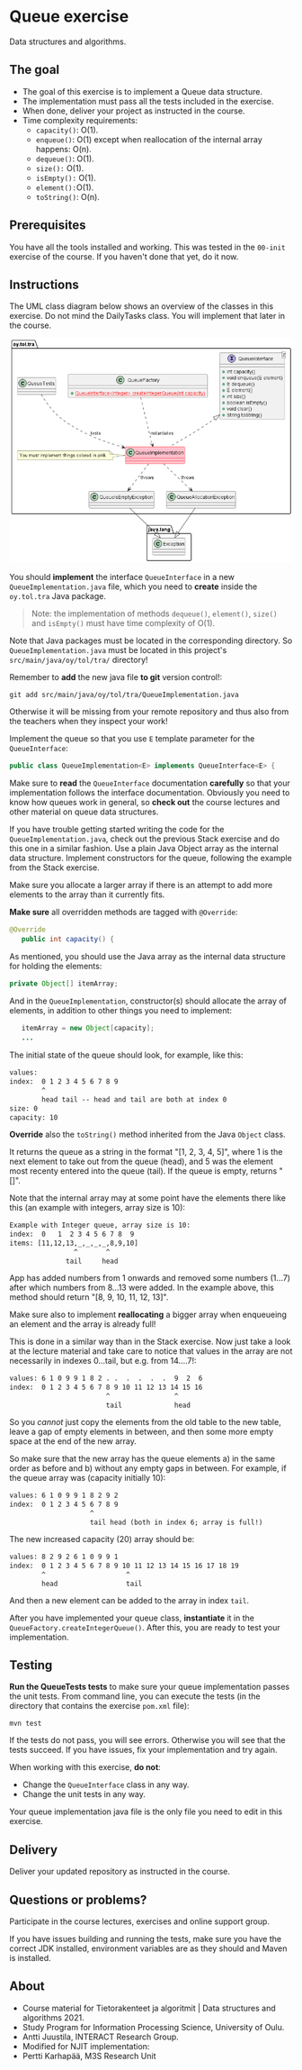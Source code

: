 # Queue exercise

Data structures and algorithms.

## The goal

* The goal of this exercise is to implement a Queue data structure.
* The implementation must pass all the tests included in the exercise.
* When done, deliver your project as instructed in the course.
* Time complexity requirements:
  * `capacity()`: O(1).
  * `enqueue()`: O(1) except when reallocation of the internal array happens: O(n).
  * `dequeue()`: O(1).
  * `size():` O(1).
  * `isEmpty():` O(1).
  * `element():`O(1).
  * `toString()`: O(n).

## Prerequisites

You have all the tools installed and working. This was tested in the `00-init` exercise of the course. If you haven't done that yet, do it now.

## Instructions

The UML class diagram below shows an overview of the classes in this exercise. Do not mind the DailyTasks class. You will implement that later in the course.

![Classes in this exercise](classes_new.png)

You should **implement** the interface `QueueInterface` in a new `QueueImplementation.java` file, which you need to **create** inside the `oy.tol.tra` Java package. 

> Note: the implementation of methods `dequeue()`, `element()`, `size()` and `isEmpty()` must have time complexity of O(1).

Note that Java packages must be located in the corresponding directory. So `QueueImplementation.java` must be located in this project's `src/main/java/oy/tol/tra/` directory!

Remember to **add** the new java file **to git** version control!:

```console
git add src/main/java/oy/tol/tra/QueueImplementation.java 
```
Otherwise it will be missing from your remote repository and thus also from the teachers when they inspect your work!

Implement the queue so that you use `E` template parameter for the `QueueInterface`:

```Java
public class QueueImplementation<E> implements QueueInterface<E> {
```

Make sure to **read** the `QueueInterface` documentation **carefully** so that your implementation follows the interface documentation. Obviously you need to know how queues work in general, so **check out** the course lectures and other material on queue data structures.

If you have trouble getting started writing the code for the `QueueImplementation.java`, check out the previous Stack exercise and do this one in a similar fashion. Use a plain Java Object array as the internal data structure. Implement constructors for the queue, following the example from the Stack exercise.

Make sure you allocate a larger array if there is an attempt to add more elements to the array than it currently fits. 

**Make sure** all overridden methods are tagged with `@Override`:

```Java
@Override
   public int capacity() {
```
As mentioned, you should use the Java array as the internal data structure for holding the elements:

```Java
private Object[] itemArray;
```

And in the `QueueImplementation`, constructor(s) should allocate the array of elements, in addition to other things you need to implement:

```Java
   itemArray = new Object[capacity];
   ...
```
The initial state of the queue should look, for example, like this:

```console
values: 
index:  0 1 2 3 4 5 6 7 8 9
        ^
        head tail -- head and tail are both at index 0
size: 0
capacity: 10
```

**Override** also the `toString()` method inherited from the Java `Object` class.

It returns the queue as a string in the format "[1, 2, 3, 4, 5]", where 1 is the next element to take out from the queue (head), and 5 was the element most recenty entered into the queue (tail). If the queue is empty, returns "[]". 

Note that the internal array may at some point have the elements there like this (an example with integers, array size is 10):

```text
Example with Integer queue, array size is 10:
index:  0   1  2 3 4 5 6 7 8  9
items: [11,12,13,_,_,_,_,8,9,10]
                ^       ^
              tail     head
```
App has added numbers from 1 onwards and removed some numbers (1...7) after which numbers from 8...13 were added. In the example above, this method should return "[8, 9, 10, 11, 12, 13]".

Make sure also to implement **reallocating** a bigger array when enqueueing an element and the array is already full!

This is done in a similar way than in the Stack exercise. Now just take a look at the lecture material and take care to notice that values in the array are not necessarily in indexes 0...tail, but e.g. from 14....7!:

```console
values: 6 1 0 9 9 1 8 2 . .  .  .  .  .  9  2  6 
index:  0 1 2 3 4 5 6 7 8 9 10 11 12 13 14 15 16
                        ^                ^      
                        tail             head
```

So you *cannot* just copy the elements from the old table to the new table, leave a gap of empty elements in between, and then some more empty space at the end of the new array. 

So make sure that the new array has the queue elements a) in the same order as before and b) without any empty gaps in between. For example, if the queue array was (capacity initially 10):

```console
values: 6 1 0 9 9 1 8 2 9 2
index:  0 1 2 3 4 5 6 7 8 9
                    ^      
                    tail head (both in index 6; array is full!)
```

The new increased capacity (20) array should be:

```console
values: 8 2 9 2 6 1 0 9 9 1 
index:  0 1 2 3 4 5 6 7 8 9 10 11 12 13 14 15 16 17 18 19
        ^                    ^      
        head                 tail 
```
And then a new element can be added to the array in index `tail`.

After you have implemented your queue class, **instantiate** it in the `QueueFactory.createIntegerQueue()`. After this, you are ready to test your implementation.

## Testing 

**Run the QueueTests tests** to make sure your queue implementation passes the unit tests. From command line, you can execute the tests (in the directory that contains the exercise `pom.xml` file):

```
mvn test
```

If the tests do not pass, you will see errors. Otherwise you will see that the tests succeed. If you have issues, fix your implementation and try again.

When working with this exercise, **do not**:

* Change the `QueueInterface` class in any way.
* Change the unit tests in any way.

Your queue implementation java file is the only file you need to edit in this exercise.

## Delivery

Deliver your updated repository as instructed in the course.

## Questions or problems?

Participate in the course lectures, exercises and online support group.

If you have issues building and running the tests, make sure you have the correct JDK installed, environment variables are as they should and Maven is installed.

## About

* Course material for Tietorakenteet ja algoritmit | Data structures and algorithms 2021.
* Study Program for Information Processing Science, University of Oulu.
* Antti Juustila, INTERACT Research Group.
* Modified for NJIT implementation:
* Pertti Karhapää, M3S Research Unit
